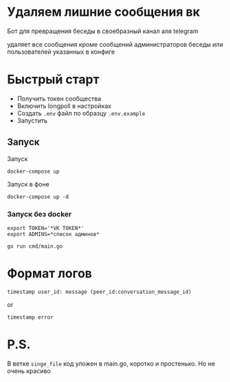 # Удаляем лишние сообщения вк

Бот для превращения беседы в своебразный канал аля telegram

удаляет все сообщения кроме сообщений администраторов беседы или пользователей указанных в конфиге


# Быстрый старт

- Получить токен сообщества
- Включить longpoll в настройках
- Создать `.env` файл по образцу `.env.example`
- Запустить 

## Запуск
Запуск
```shell
docker-compose up
```
Запуск в фоне
```shell
docker-compose up -d
```

### Запуск без docker
```shell
export TOKEN='*VK TOKEN*'
export ADMINS=*список админов*

go run cmd/main.go
```


# Формат логов
```
timestamp user_id: message (peer_id:conversation_message_id)
```
or
```
timestamp error
```

# P.S.

В ветке `singe_file` код уложен в main.go, коротко и простенько. Но не очень красиво
